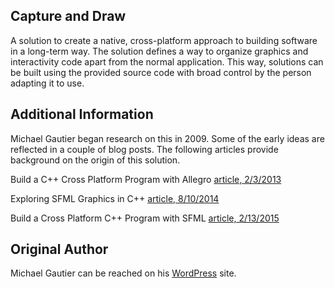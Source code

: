 Capture and Draw
------------------------------------------

A solution to create a native, cross-platform approach to building software in a long-term way. The solution defines a way to organize graphics and interactivity code apart from the normal application. This way, solutions can be built using the provided source code with broad control by the person adapting it to use.

Additional Information
------------------------------------------

Michael Gautier began research on this in 2009. Some of the early ideas are reflected in a couple of blog posts. The following articles provide background on the origin of this solution.

Build a C++ Cross Platform Program with Allegro
<a href="https://gautiertalksopentech.wordpress.com/2013/02/03/build-a-c-cross-platform-program-with-allegro/" target="_blank">article, 2/3/2013</a>

Exploring SFML Graphics in C++
<a href="https://gautiertalkstechnology.wordpress.com/2014/08/10/exploring-sfml-graphics-in-cplusplus/" target="_blank">article, 8/10/2014</a>

Build a Cross Platform C++ Program with SFML
<a href="https://michaelgautiertechnology.wordpress.com/2015/02/13/build-a-cross-platform-cplusplus-program-with-sfml/" target="_blank">article, 2/13/2015</a>

Original Author
------------------------------------------
Michael Gautier can be reached on his <a href="https://michaelgautier.wordpress.com" target="_blank">WordPress</a> site.
